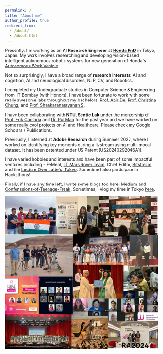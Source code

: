 ```yaml
---
permalink: /
title: "About me"
author_profile: true
redirect_from: 
  - /about/
  - /about.html
---
```


Presently, I'm working as an **AI Research Engineer** at [**Honda RnD**](https://global.honda/jp/RandD/hgsc/) in Tokyo, Japan. My work involves researching and developing vision-based intelligent autonomous robotic systems for new generation of Honda's [Autonomous Work Vehicle](https://www.honda.com/mobility/Autonomous-Work-Vehicle). 

Not so surprisingly, I have a broad range of **research interests**: AI and cognition, AI and neurological disorders, NLP, CV, and Robotics.

I completed my Undergraduate studies in Computer Science & Engineering from IIT Bombay (with Honors). I have been fortunate to work with some really awesome labs throughout my bachelors: [Prof. Abir De](https://scholar.google.com/citations?user=_9ZKKbIAAAAJ&hl=en&oi=ao), [Prof. Christina Chung](https://scholar.google.com/citations?user=8GxDKicAAAAJ&hl=en), and [Prof. Shankaranarayanan S](https://scholar.google.com/citations?hl=en&user=P0F_L70AAAAJ). 

I have been collaborating with **NTU, Sentic Lab** under the mentorship of [Prof. Erik Cambria](https://scholar.google.com/citations?user=ilSYpW0AAAAJ&hl=en) and [Dr. Rui Mao](https://scholar.google.com/citations?user=s_JzI5kAAAAJ&hl=en) for the past year and we have worked on some really cool projects on AI and Healthcare. Please check my Google Scholars / Publications.

Previously, I interned at **Adobe Research** during Summer 2022, where I worked on identifying key moments during a livstream using multi-modal dataset. It has been patented under [US Patent](https://patents.google.com/patent/US20240292046A1/en) (US20240292046A1).

I have varied hobbies and interests and have been part of some impactful ventures including - FeMeal, [IIT Mars Rover Team](https://iitbmartian.github.io/
), Chief Editor, [Bitstream](https://www.cse.iitb.ac.in/csea/event.php?event=17) and the [Lecture Over Latte's, Tokyo](https://www.meetup.com/study-group-cafe-tokyo/). Sometime I also participate in Hackathons!

Finally, if I have any time left, I write some blogs too here: [Medium](https://medium.com/@lizadahiya01) and [Confenssions-of-Teenage-Freak](https://voiceofheartblog.home.blog/). Sometimes, I vlog my time in Tokyo [here](https://www.instagram.com/liza.in.tokyo).

![alt text](../images/website_summary.png "a recap of my colorful life so far")
